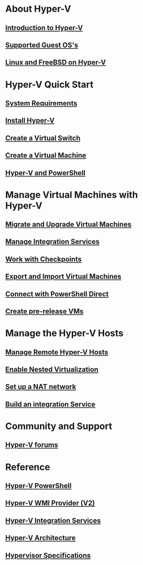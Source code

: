 # About Hyper-V
## [Introduction to Hyper-V](./about/hyperv_on_windows.md)
## [Supported Guest OS's](about/supported_guest_os.md)
## [Linux and FreeBSD on Hyper-V](https://technet.microsoft.com/library/dn531030.aspx)
# Hyper-V Quick Start
## [System Requirements](quick_start/walkthrough_compatibility.md)
## [Install Hyper-V](quick_start/walkthrough_install.md)
## [Create a Virtual Switch](quick_start/walkthrough_virtual_switch.md)
## [Create a Virtual Machine](quick_start/walkthrough_create_vm.md)
## [Hyper-V and PowerShell](quick_start/walkthrough_powershell.md)
# Manage Virtual Machines with Hyper-V
## [Migrate and Upgrade Virtual Machines](http://aka.ms/upgradevmconfig)
## [Manage Integration Services](user_guide/managing_ics.md)
## [Work with Checkpoints](user_guide/checkpoints.md)
## [Export and Import Virtual Machines](user_guide/export_import.md)
## [Connect with PowerShell Direct](user_guide/vmsession.md)
## [Create pre-release VMs](user_guide/create_pre-release_vm.md) 
# Manage the Hyper-V Hosts
## [Manage Remote Hyper-V Hosts](user_guide/remote_host_management.md)
## [Enable Nested Virtualization](user_guide/nesting.md)
## [Set up a NAT network](user_guide/setup_nat_network.md)
## [Build an integration Service](develop/make_mgmt_service.md)
# Community and Support
## [Hyper-V forums](https://social.technet.microsoft.com/Forums/windowsserver/en-US/home?forum=winserverhyperv)
# Reference
## [Hyper-V PowerShell](https://technet.microsoft.com/library/hh848559.aspx)
## [Hyper-V WMI Provider (V2)](https://msdn.microsoft.com/library/hh850319.aspx)
## [Hyper-V Integration Services](reference/ic_info.md)
## [Hyper-V Architecture](https://msdn.microsoft.com/en-us/library/cc768520(v=bts.10).aspx)
## [Hypervisor Specifications](reference/tlfs.md)
